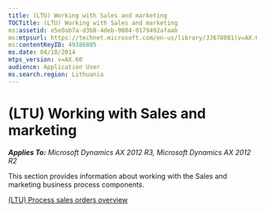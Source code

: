```yaml
---
title: (LTU) Working with Sales and marketing
TOCTitle: (LTU) Working with Sales and marketing
ms:assetid: e5e0ab7a-d3b8-4deb-9804-0179492afaab
ms:mtpsurl: https://technet.microsoft.com/en-us/library/JJ678081(v=AX.60)
ms:contentKeyID: 49386805
ms.date: 04/18/2014
mtps_version: v=AX.60
audience: Application User
ms.search.region: Lithuania
---
```


# (LTU) Working with Sales and marketing 


_**Applies To:** Microsoft Dynamics AX 2012 R3, Microsoft Dynamics AX 2012 R2_

This section provides information about working with the Sales and marketing business process components.

[(LTU) Process sales orders overview](ltu-process-sales-orders-overview.md)

  



